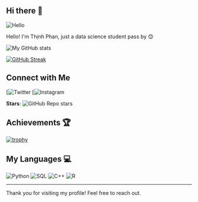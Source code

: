 ## Hi there 👋

![Hello](https://media.giphy.com/media/v1.Y2lkPTc5MGI3NjExamFxdml5cGxvZGNwMGFkZnYxMmFoajUyYTA2emtqcGpibmt6amhmNiZlcD12MV9naWZzX3NlYXJjaCZjdD1n/h408T6Y5GfmXBKW62l/giphy.gif)

Hello! I'm Thịnh Phan, just a data science student pass by 😊

![My GitHub stats](https://github-readme-stats.vercel.app/api?username=yourusername&show_icons=true&theme=dark)

[![GitHub Streak](https://github-readme-streak-stats.herokuapp.com/?user=yourusername&theme=dark)](https://git.io/streak-stats)

## Connect with Me
[![Twitter]()
[![Instagram]()

**Stars**: ![GitHub Repo stars](https://img.shields.io/github/stars/yourusername/projectname?style=social)

## Achievements 🏆
[![trophy](https://github-profile-trophy.vercel.app/?username=yourusername)](https://github.com/ryo-ma/github-profile-trophy)

## My Languages 💻
![Python](https://img.shields.io/badge/Python-40%25-blue?style=for-the-badge&logo=python&logoColor=white)
![SQL](https://img.shields.io/badge/SQL-25%25-blue?style=for-the-badge&logo=postgresql&logoColor=white)
![C++](https://img.shields.io/badge/C++-20%25-blue?style=for-the-badge&logo=cplusplus&logoColor=white)
![R](https://img.shields.io/badge/R-15%25-blue?style=for-the-badge&logo=r&logoColor=white)

---
Thank you for visiting my profile! Feel free to reach out.

